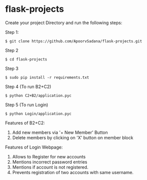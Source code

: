 # flask-projects

Create your project Directory and run the following steps:

Step 1:
```
$ git clone https://github.com/ApoorvSadana/flask-projects.git
```
Step 2
```
$ cd flask-projects
```
Step 3
```
$ sudo pip install -r requirements.txt
```
Step 4 (To run B2+C2)
```
$ python C2+B2/application.pyc
```
Step 5 (To run Login)
```
$ python Login/application.pyc
```

Features of B2+C2:
1. Add new members via '+ New Member' Button
2. Delete members by clicking on 'X' button on member block

Features of Login Webpage:
1. Allows to Register for new accounts
2. Mentions incorrect password entries
3. Mentions if account is not registered.
4. Prevents registration of two accounts with same username.


